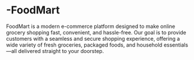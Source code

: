 # -FoodMart
FoodMart is a modern e-commerce platform designed to make online grocery shopping fast, convenient, and hassle-free. Our goal is to provide customers with a seamless and secure shopping experience, offering a wide variety of fresh groceries, packaged foods, and household essentials—all delivered straight to your doorstep.
